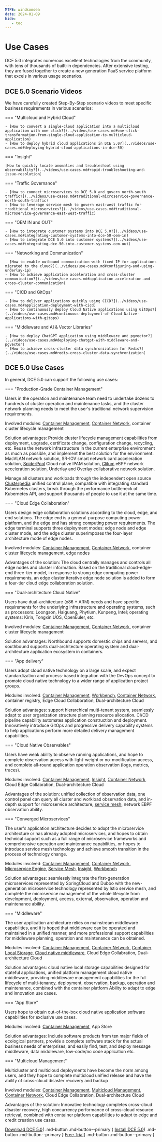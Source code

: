 ```yaml
---
MTPE: windsonsea
date: 2024-01-09
hide:
   - toc
---
```


# Use Cases

DCE 5.0 integrates numerous excellent technologies from the community, with tens of thousands of built-in dependencies. After extensive testing, they are fused together to create a new generation PaaS service platform that excels in various usage scenarios.

## DCE 5.0 Scenario Videos

We have carefully created Step-By-Step scenario videos to meet specific business requirements in various scenarios:

=== "Multicloud and Hybrid Cloud"

    - [How to convert a single-cloud application into a multicloud application with one click?](../videos/use-cases.md#one-click-transformation-from-single-cloud-application-to-multicloud-application)
    - [How to deploy hybrid cloud applications in DCE 5.0?](../videos/use-cases.md#deploying-hybrid-cloud-applications-in-dce-50)

=== "Insight"

    [How to quickly locate anomalies and troubleshoot using observability?](../videos/use-cases.md#rapid-troubleshooting-and-issue-resolution)

=== "Traffic Governance"

    - [How to connect microservices to DCE 5.0 and govern north-south traffic?](../videos/use-cases.md#traditional-microservice-governance-north-south-traffic)
    - [How to leverage service mesh to govern east-west traffic for traditional microservices?](../videos/use-cases.md#traditional-microservice-governance-east-west-traffic)

=== "OEM IN and OUT"

    - [How to integrate customer systems into DCE 5.0?](../videos/use-cases.md#integrating-customer-systems-into-dce-50-oem-in)
    - [How to integrate DCE 5.0 into customer systems?](../videos/use-cases.md#integrating-dce-50-into-customer-systems-oem-out)

=== "Networking and Communication"

    - [How to enable outbound communication with fixed IP for applications migrated to the cloud?](../videos/use-cases.md#configuring-and-using-underlay-ip)
    - [How to achieve application acceleration and cross-cluster communication?](../videos/use-cases.md#application-acceleration-and-cross-cluster-communication)

=== "CICD and GitOps"

    - [How to deliver applications quickly using CICD?](../videos/use-cases.md#application-deployment-with-cicd)
    - [How to continuously deploy Cloud Native applications using GitOps?](../videos/use-cases.md#continuous-deployment-of-Cloud Native-applications-with-gitops)

=== "Middleware and AI & Vector Libraries"

    - [How to deploy ChatGPT application using middleware and pgvector?](../videos/use-cases.md#deploying-chatgpt-with-middleware-and-pgvector)
    - [How to achieve cross-cluster data synchronization for Redis?](../videos/use-cases.md#redis-cross-cluster-data-synchronization)

## DCE 5.0 Use Cases

In general, DCE 5.0 can support the following use cases:

=== "Production-Grade Container Management"

Users in the operation and maintenance team need to undertake dozens to hundreds of cluster operation and maintenance tasks, and the cluster network planning needs to meet the user's traditional network supervision requirements.

Involved modules: [Container Management](../kpanda/intro/index.md), [Container Network](../network/intro/index.md), container cluster lifecycle management

Solution advantages: Provide cluster lifecycle management capabilities from deployment, upgrade, certificate change, configuration change, recycling, etc.
Reuse the network infrastructure in the current enterprise environment as much as possible, and implement the best solution for the environment: MacVLAN network solution, SR-IOV smart network card acceleration solution, [SpiderPool](../network/modules/spiderpool/index.md) Cloud native IPAM solution, [Clilum](../network/modules/cilium/index.md) eBPF network acceleration solution, Underlay and Overlay collaborative network solution.

Manage all clusters and workloads through the independent open source [Clusterpedia](../community/clusterpedia.md) unified control plane, compatible with integrating standard Kubernetes clusters, break through the performance bottleneck of Kubernetes API, and support thousands of people to use it at the same time.

=== "Cloud Edge Collaboration"

Users design edge collaboration solutions according to the cloud, edge, and end solutions. The edge end is a general-purpose computing power platform, and the edge end has strong computing power requirements. The edge terminal supports three deployment modes: edge node and edge cluster mode, and the edge cluster superimposes the four-layer architecture mode of edge nodes.

Involved modules: [Container Management](../kpanda/intro/index.md), [Container Network](../network/intro/index.md), container cluster lifecycle management, edge nodes

Advantages of the solution: The cloud centrally manages and controls all edge nodes and cluster information. Based on the traditional cloud-edge-end three-tier model, in response to strong edge computing power requirements, an edge cluster iterative edge node solution is added to form a four-tier cloud edge collaboration solution.

=== "Dual-architecture Cloud Native"

Users have dual-architecture (x86 + ARM) needs and have specific requirements for the underlying infrastructure and operating systems, such as processors: Loongson, Haiguang, Phytium, Kunpeng, Intel; operating systems: Kirin, Tongxin UOS, OpenEuler, etc.

Involved modules: [Container Management](../kpanda/intro/index.md), [Container Network](../network/intro/index.md), container cluster lifecycle management

Solution advantages: Northbound supports domestic chips and servers, and southbound supports dual-architecture operating system and dual-architecture application ecosystem in containers.

=== "App delivery"

Users adopt cloud native technology on a large scale, and expect standardization and process-based integration with the DevOps concept to promote cloud native technology to a wider range of application project groups.

Modules involved: [Container Management](../kpanda/intro/index.md), [Workbench](../amamba/intro/index.md), [Container Network](../network/intro/index.md), container registry, Edge Cloud Collaboration, Dual-architecture Cloud

Solution advantages: support hierarchical multi-tenant system, seamlessly adapt to user organization structure planning resource allocation.
CI/CD pipeline capability automates application construction and deployment. Innovatively introduce GitOps and progressive delivery capability systems to help applications perform more detailed delivery management capabilities.

=== "Cloud Native Observables"

Users have weak ability to observe running applications, and hope to complete observation access with light-weight or no-modification access, and complete all-round application operation observation (logs, metrics, traces).

Modules involved: [Container Management](../kpanda/intro/index.md), [Insight](../insight/intro/index.md), [Container Network](../network/intro/index.md), Cloud Edge Collabration, Dual-architecture Cloud

Advantages of the solution: unified collection of observation data, one control panel can query all cluster and workload observation data, and in-depth support for microservice architecture, [service mesh](../mspider/intro/index.md), network EBPF observation ability.

=== "Converged Microservices"

The user's application architecture decides to adopt the microservice architecture or has already adopted microservices, and hopes to obtain technical support such as a full range of microservice frameworks and comprehensive operation and maintenance capabilities, or hopes to introduce service mesh technology and achieve smooth transition in the process of technology change.

Modules involved: [Container Management](../kpanda/intro/index.md), [Container Network](../network/intro/index.md), [Microservice Engine](../skoala/intro/index.md), [Service Mesh](../mspider/intro/index.md), [Insight](../insight/intro/index.md), [Workbench](../amamba/intro/index.md)

Solution advantages: seamlessly integrate the first-generation microservices represented by SpringCloud and Dubbo with the new-generation microservice technology represented by Istio service mesh, and complete the microservice management of the whole lifecycle from development, deployment, access, external, observation, operation and maintenance ability.

=== "Middleware"

The user application architecture relies on mainstream middleware capabilities, and it is hoped that middleware can be operated and maintained in a unified manner, and more professional support capabilities for middleware planning, operation and maintenance can be obtained.

Modules involved: [Container Management](../kpanda/intro/index.md), [Container Network](../network/intro/index.md), [Container Local Storage](../storage/index.md), [Cloud native middleware](../middleware/index.md), Cloud Edge Collabration, Dual-architecture Cloud

Solution advantages: cloud native local storage capabilities designed for stateful applications, unified platform management cloud native middleware, providing middleware management capabilities for the full lifecycle of multi-tenancy, deployment, observation, backup, operation and maintenance, combined with the container platform Ability to adapt to edge and innovation use cases.

=== "App Store"

Users hope to obtain out-of-the-box cloud native application software capabilities for exclusive use cases.

Modules involved: [Container Management](../kpanda/intro/index.md), App Store

Solution advantages: Include software products from ten major fields of ecological partners, provide a complete software stack for the actual business needs of enterprises, and easily find, test, and deploy message middleware, data middleware, low-code/no code application etc.

=== "Multicloud Management"

Multicluster and multicloud deployments have become the norm among users, and they hope to complete multicloud unified release and have the ability of cross-cloud disaster recovery and backup

Involved modules: [Container Management](../kpanda/intro/index.md), [Multicloud Management](../kairship/intro/index.md), [Container Network](../network/intro/index.md), Cloud Edge Collabration, Dual-architecture Cloud

Advantages of the solution: Innovative technology completes cross-cloud disaster recovery, high concurrency performance of cross-cloud resource retrieval, combined with container platform capabilities to adapt to edge and credit creation use cases.

[Download DCE 5.0](../download/index.md){ .md-button .md-button--primary }
[Install DCE 5.0](../install/index.md){ .md-button .md-button--primary }
[Free Trial](license0.md){ .md-button .md-button--primary }
